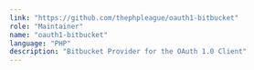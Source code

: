 ```yaml
---
link: "https://github.com/thephpleague/oauth1-bitbucket"
role: "Maintainer"
name: "oauth1-bitbucket"
language: "PHP"
description: "Bitbucket Provider for the OAuth 1.0 Client"
---
```

